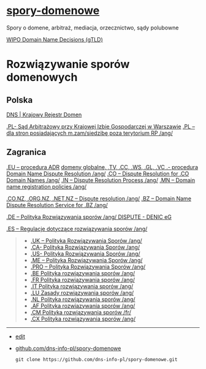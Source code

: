 # [spory-domenowe](https://spory-domenowe.dns.info.pl)
Spory o domene, arbitraż, mediacja, orzecznictwo, sądy polubowne


[WIPO Domain Name Decisions (gTLD)](https://www.wipo.int/amc/en/domains/decisionsx/index.html)

# Rozwiązywanie sporów domenowych

## Polska

[DNS | Krajowy Rejestr Domen](https://dns.pl/regulamin_nazw_domeny_pl)

[.PL- Sąd Arbitrażowy przy Krajowej Izbie Gospodarczej w Warszawie](http://www.sakig.pl/)
[.PL – dla stron posiadających m.zam/siedzibę poza terytorium RP /ang/](http://www.wipo.int/amc/en/index.html)

## Zagranica

[.EU – procedura ADR](http://www.eurid.eu/pl/nazwy-domen-eu/spory)
[domeny globalne, ,TV, .CC, .WS, .GL, .VC .- procedura Domain Name Dispute Resolution /ang/](http://www.wipo.int/amc/en/domains)
[.CO – Dispute Resolution for .CO Domain Names /ang/](http://www.cointernet.co/domain/policies-procedures/dispute-resolution-co-domains)
[.IN – Dispute Resolution Process /ang/](http://inregistry.in/Policies/Dispute%20Resolution)
[.MN – Domain name registration policies /ang/](http://file.domain.mn/Domain_name_registration_policies.pdf)

[.CO.NZ, .ORG.NZ, .NET.NZ – Dispute resolution /ang/](http://dnc.org.nz/story/drs-home)
[.BZ – Domain Name Dispute Resolution Service for .BZ /ang/](http://www.wipo.int/amc/en/domains/cctld/bz/index.html)


[.DE – Polityka Rozwiązywania sporów /ang/ DISPUTE - DENIC eG](https://www.denic.de/en/service/dispute/)

[.ES – Regulacje dotyczące rozwiązywania sporów /ang/](http://www.nic.es/regulations/288)

> -   [.UK – Polityka Rozwiązywania Sporów /ang/](http://www.nominet.org.uk/disputes/)
> -   [.CA- Polityka Rozwiązywania Sporów /ang/](http://cira.ca/assets/Documents/CDRPpolicy.pdf)
> -   [.US- Polityka Rozwiązywania Sporów /ang/](http://www.neustar.us/ustld-dispute-resolution-policy/)
> -   [.ME – Polityka Rozwiązywania Sporów /ang/](http://www.domain.me/policies#Dispute-Policy)
> -   [.PRO – Polityka Rozwiązywania Sporów /ang/](http://www.registry.pro/legal/dispute-resolution)
> -   [.BE Polityka rozwiązywania sporów /ang/](http://www.dns.be/en/legal/domain_name_disputes/general_principle)
> -   [.FR Polityka rozwiązywania sporów /ang/](http://www.afnic.fr/en/dispute-resolution/)
> -   [.IT Polityka rozwiązywania sporów /ang/](http://www.nic.it/documents/regulations-and-guidelines/Disputes_resolution.pdf/view?searchterm=dispute)
> -   [.LU Zasady rozwiązywania sporów /ang/](http://www.dns.lu/en/support/faq/litiges-de-noms-de-domaine/83/)
> -   [.NL Polityka rozwiązywania sporów /ang/](http://hrd.pl/hrd/pl/regulaminy,219.html)
> -   [.AF Polityka rozwiązywania sporów /ang/](http://www.nic.af/domainpolicy.htm)
> -   [.CM Polityka rozwiązywania sporów /fr/](http://www.antic.cm/index.php?option=com_content&view=article&id=181&Itemid=80)
> -   [.CX Polityka rozwiązywania sporów /ang/](http://www.nic.cx/index.php/aup-complaints.html)

---

+ [edit](https://github.com/dns-info-pl/spory-domenowe/edit/main/README.md) 
+ [github.com/dns-info-pl/spory-domenowe](https://github.com/dns-info-pl/spory-domenowe)  

      git clone https://github.com/dns-info-pl/spory-domenowe.git
